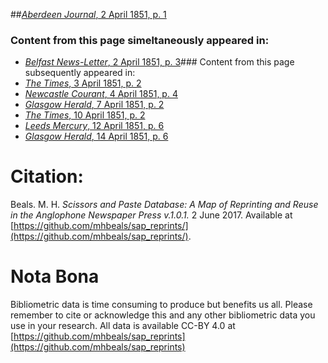 ##[*Aberdeen Journal*, 2 April 1851, p. 1](https://mhbeals.github.io/sap_html/Aberdeen-Journal/Aberdeen-Journal-2-April-1851-p-1)

### Content from this page simeltaneously appeared in:
+ [*Belfast News-Letter*, 2 April 1851, p. 3](https://mhbeals.github.io/sap_html/Belfast-News-Letter/Belfast-News-Letter-2-April-1851-p-3)### Content from this page subsequently appeared in:
+ [*The Times*, 3 April 1851, p. 2](https://mhbeals.github.io/sap_html/The-Times/The-Times-3-April-1851-p-2)
+ [*Newcastle Courant*, 4 April 1851, p. 4](https://mhbeals.github.io/sap_html/Newcastle-Courant/Newcastle-Courant-4-April-1851-p-4)
+ [*Glasgow Herald*, 7 April 1851, p. 2](https://mhbeals.github.io/sap_html/Glasgow-Herald/Glasgow-Herald-7-April-1851-p-2)
+ [*The Times*, 10 April 1851, p. 2](https://mhbeals.github.io/sap_html/The-Times/The-Times-10-April-1851-p-2)
+ [*Leeds Mercury*, 12 April 1851, p. 6](https://mhbeals.github.io/sap_html/Leeds-Mercury/Leeds-Mercury-12-April-1851-p-6)
+ [*Glasgow Herald*, 14 April 1851, p. 6](https://mhbeals.github.io/sap_html/Glasgow-Herald/Glasgow-Herald-14-April-1851-p-6)
                    
# Citation: 

Beals. M. H. *Scissors and Paste Database: A Map of Reprinting and Reuse in the Anglophone Newspaper Press v.1.0.1.* 2 June 2017. Available at [https://github.com/mhbeals/sap_reprints/](https://github.com/mhbeals/sap_reprints/). 
                    
# Nota Bona

Bibliometric data is time consuming to produce but benefits us all. Please remember to cite or acknowledge this and any other bibliometric data you use in your research. All data is available CC-BY 4.0 at [https://github.com/mhbeals/sap_reprints](https://github.com/mhbeals/sap_reprints)